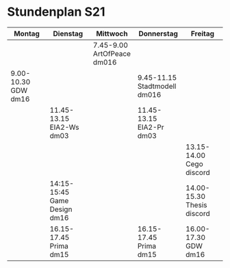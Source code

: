 # Stundenplan S21

| Montag                    | Dienstag                           | Mittwoch                         | Donnerstag                         | Freitag                          |
|---------------------------|------------------------------------|----------------------------------|------------------------------------|----------------------------------|
|                           |                                    | 7.45-9.00<br>ArtOfPeace<br>dm016 |                                    |                                  |
| 9.00-10.30<br>GDW<br>dm16 |                                    |                                  | 9.45-11.15<br>Stadtmodell<br>dm016 |                                  |
|                           | 11.45-13.15<br>EIA2-Ws<br>dm03     |                                  | 11.45-13.15<br>EIA2-Pr<br>dm03     |                                  |
|                           |                                    |                                  |                                    | 13.15-14.00<br>Cego<br>discord   |
|                           | 14:15-15:45<br>Game Design<br>dm16 |                                  |                                    | 14.00-15.30<br>Thesis<br>discord |
|                           | 16.15-17.45<br>Prima<br>dm15       |                                  | 16.15-17.45<br>Prima<br>dm15       | 16.00-17.30<br>GDW<br>dm16       |
